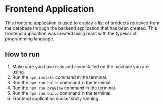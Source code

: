 # Frontend Application

This frontend application is used to display a list of products retrieved from the database through the backend application that has been created. This frontend application was created using react with the typescript programming language.

## How to run

1. Make sure you have `node` and `npm` installed on the machine you are using.
2. Run the `npm install` command in the terminal.
3. Run the `npm run build` command in the terminal.
4. Run the `npm run preview` command in the terminal.
5. Run the `npm run build` command in the terminal.
6. Frontend application successfully running.
